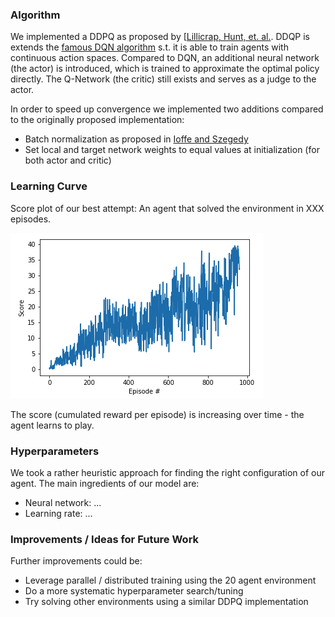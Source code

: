 ### Algorithm
We implemented a DDPQ as proposed by [[Lillicrap, Hunt, et. al.](http://arxiv.org/abs/1509.02971). DDQP is extends the [famous DQN algorithm](http://www.nature.com/articles/nature14236) s.t. it is able to train agents with continuous action spaces.
Compared to DQN, an additional neural network (the actor) is introduced, which is trained to approximate the optimal policy directly. The Q-Network (the critic) still exists and serves as a judge to the actor.

In order to speed up convergence we implemented two additions compared to the originally proposed implementation:
* Batch normalization as proposed in [Ioffe and Szegedy](http://arxiv.org/abs/1502.03167)
* Set local and target network weights to equal values at initialization (for both actor and critic)

### Learning Curve

Score plot of our best attempt: An agent that solved the environment in XXX episodes.

![scores](images/scores.png)

The score (cumulated reward per episode) is increasing over time - the agent learns to play.

### Hyperparameters
We took a rather heuristic approach for finding the right configuration of our agent. The main ingredients of our model are:

 - Neural network: ...
 - Learning rate: ...


### Improvements / Ideas for Future Work
Further improvements could be:
 - Leverage parallel / distributed training using the 20 agent environment
 - Do a more systematic hyperparameter search/tuning
 - Try solving other environments using a similar DDPQ implementation
